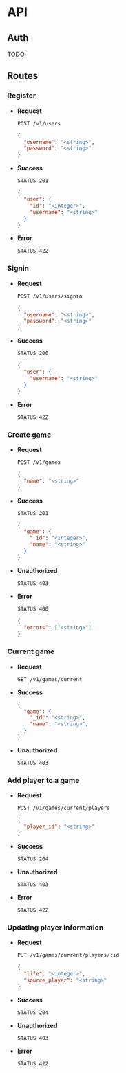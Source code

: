 # API

## Auth

TODO

## Routes

### Register

* **Request**

  `POST /v1/users`

  ```json
  {
    "username": "<string>",
    "password": "<string>"
  }
  ```

* **Success**

  `STATUS 201`

  ```json
  {
    "user": {
      "id": "<integer>",
      "username": "<string>"
    }
  }
  ```

* **Error**

  `STATUS 422`

### Signin

* **Request**

  `POST /v1/users/signin`

  ```json
  {
    "username": "<string>",
    "password": "<string>"
  }
  ```
* **Success**

  `STATUS 200`

  ```json
  {
    "user": {
      "username": "<string>"
    }
  }
  ```

* **Error**

  `STATUS 422`

### Create game

* **Request**

  `POST /v1/games`

  ```json
  {
    "name": "<string>"
  }
  ```

* **Success**

  `STATUS 201`

  ```json
  {
    "game": {
      "_id": "<integer>",
      "name": "<string>"
    }
  }
  ```

* **Unauthorized**

  `STATUS 403`

* **Error**

  `STATUS 400`

  ```json
  {
    "errors": ["<string>"]
  }
  ```

### Current game

* **Request**

  `GET /v1/games/current`

* **Success**

  ```json
  {
    "game": {
      "_id": "<string>",
      "name": "<string>",
    }
  }
  ```

* **Unauthorized**

  `STATUS 403`

### Add player to a game

* **Request**

  `POST /v1/games/current/players`

  ```json
  {
    "player_id": "<string>"
  }
  ```

* **Success**

  `STATUS 204`

* **Unauthorized**

  `STATUS 403`

* **Error**

  `STATUS 422`

### Updating player information

* **Request**

  `PUT /v1/games/current/players/:id`

  ```json
  {
    "life": "<integer>",
    "source_player": "<string>"
  }
  ```

* **Success**

  `STATUS 204`

* **Unauthorized**

  `STATUS 403`

* **Error**

  `STATUS 422`
